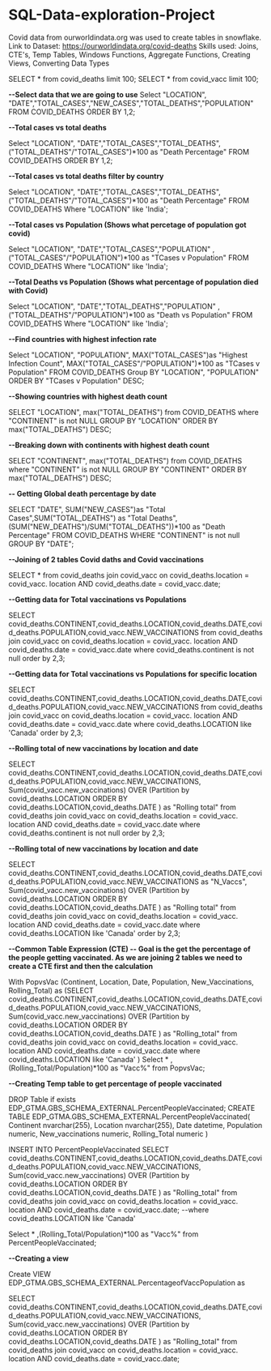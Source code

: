 # SQL-Data-exploration-Project

Covid data from ourworldindata.org was used to create tables in snowflake.  
Link to Dataset: https://ourworldindata.org/covid-deaths
Skills used: Joins, CTE's, Temp Tables, Windows Functions, Aggregate Functions, Creating Views, Converting Data Types


SELECT * from covid_deaths limit 100;
SELECT * from covid_vacc limit 100;

**--Select data that we are going to use**
Select "LOCATION", "DATE","TOTAL_CASES","NEW_CASES","TOTAL_DEATHS","POPULATION" FROM COVID_DEATHS ORDER BY 1,2;

**--Total cases vs total deaths**

Select "LOCATION", "DATE","TOTAL_CASES","TOTAL_DEATHS",("TOTAL_DEATHS"/"TOTAL_CASES")*100 as "Death Percentage"
FROM COVID_DEATHS ORDER BY 1,2;

**--Total cases vs total deaths filter by country**

Select "LOCATION", "DATE","TOTAL_CASES","TOTAL_DEATHS",("TOTAL_DEATHS"/"TOTAL_CASES")*100 as "Death Percentage"
FROM COVID_DEATHS Where "LOCATION" like 'India';


**--Total cases vs Population (Shows what percetage of population got covid)**

Select "LOCATION", "DATE","TOTAL_CASES","POPULATION" ,("TOTAL_CASES"/"POPULATION")*100 as "TCases v Population"
FROM COVID_DEATHS Where "LOCATION" like 'India';

**--Total Deaths vs Population (Shows what percentage of population died with Covid)**

Select "LOCATION", "DATE","TOTAL_DEATHS","POPULATION" ,("TOTAL_DEATHS"/"POPULATION")*100 as "Death vs Population" FROM COVID_DEATHS Where "LOCATION" like 'India';

**--Find countries with highest infection rate**

Select "LOCATION", "POPULATION", MAX("TOTAL_CASES")as "Highest Infection Count", MAX("TOTAL_CASES"/"POPULATION")*100 as "TCases v Population"
FROM COVID_DEATHS 
Group BY "LOCATION", "POPULATION"
ORDER BY "TCases v Population" DESC;

**--Showing countries with highest death count**

SELECT "LOCATION", max("TOTAL_DEATHS") from COVID_DEATHS
where "CONTINENT" is not NULL
GROUP BY "LOCATION"
ORDER BY max("TOTAL_DEATHS") DESC;

**--Breaking down with continents with highest death count**

SELECT "CONTINENT", max("TOTAL_DEATHS") from COVID_DEATHS
where "CONTINENT" is not NULL
GROUP BY "CONTINENT"
ORDER BY max("TOTAL_DEATHS") DESC;

**-- Getting Global death percentage by date**

SELECT "DATE", SUM("NEW_CASES")as "Total Cases",SUM("TOTAL_DEATHS") as "Total Deaths",(SUM("NEW_DEATHS")/SUM("TOTAL_DEATHS"))*100 as "Death Percentage" FROM COVID_DEATHS
WHERE "CONTINENT" is not null
GROUP BY "DATE";

**--Joining of 2 tables Covid daths and Covid vaccinations**

SELECT * from covid_deaths
join covid_vacc 
on covid_deaths.location = covid_vacc. location
AND
covid_deaths.date = covid_vacc.date;

**--Getting data for Total vaccinations vs Populations**

SELECT covid_deaths.CONTINENT,covid_deaths.LOCATION,covid_deaths.DATE,covid_deaths.POPULATION,covid_vacc.NEW_VACCINATIONS
from covid_deaths
join covid_vacc 
on covid_deaths.location = covid_vacc. location
AND
covid_deaths.date = covid_vacc.date
where covid_deaths.continent is not null
order by 2,3;

**--Getting data for Total vaccinations vs Populations for specific location**

SELECT covid_deaths.CONTINENT,covid_deaths.LOCATION,covid_deaths.DATE,covid_deaths.POPULATION,covid_vacc.NEW_VACCINATIONS
from covid_deaths
join covid_vacc 
on covid_deaths.location = covid_vacc. location
AND
covid_deaths.date = covid_vacc.date
where covid_deaths.LOCATION like 'Canada'
order by 2,3;

**--Rolling total of new vaccinations by location and date**

SELECT covid_deaths.CONTINENT,covid_deaths.LOCATION,covid_deaths.DATE,covid_deaths.POPULATION,covid_vacc.NEW_VACCINATIONS,
Sum(covid_vacc.new_vaccinations) OVER (Partition by covid_deaths.LOCATION ORDER BY covid_deaths.LOCATION,covid_deaths.DATE ) as "Rolling total"
from covid_deaths
join covid_vacc 
on covid_deaths.location = covid_vacc. location
AND
covid_deaths.date = covid_vacc.date
where covid_deaths.continent is not null
order by 2,3;





**--Rolling total of new vaccinations by location and date**

SELECT covid_deaths.CONTINENT,covid_deaths.LOCATION,covid_deaths.DATE,covid_deaths.POPULATION,covid_vacc.NEW_VACCINATIONS as "N_Vaccs",
Sum(covid_vacc.new_vaccinations) OVER (Partition by covid_deaths.LOCATION ORDER BY covid_deaths.LOCATION,covid_deaths.DATE ) as "Rolling total"
from covid_deaths
join covid_vacc 
on covid_deaths.location = covid_vacc. location
AND
covid_deaths.date = covid_vacc.date
where covid_deaths.LOCATION like 'Canada'
order by 2,3;

**--Common Table Expression (CTE)
-- Goal is the get the percentage of the people getting vaccinated. As we are joining 2 tables we need to create a CTE first and then the calculation**

With PopvsVac (Continent, Location, Date, Population, New_Vaccinations, Rolling_Total)
as
(SELECT covid_deaths.CONTINENT,covid_deaths.LOCATION,covid_deaths.DATE,covid_deaths.POPULATION,covid_vacc.NEW_VACCINATIONS,
Sum(covid_vacc.new_vaccinations) OVER (Partition by covid_deaths.LOCATION ORDER BY covid_deaths.LOCATION,covid_deaths.DATE ) as "Rolling_total"
from covid_deaths
join covid_vacc 
on covid_deaths.location = covid_vacc. location
AND
covid_deaths.date = covid_vacc.date
where covid_deaths.LOCATION like 'Canada'
)
Select * ,(Rolling_Total/Population)*100 as "Vacc%" from PopvsVac;


**--Creating Temp table to get percentage of people vaccinated**

DROP Table if exists EDP_GTMA.GBS_SCHEMA_EXTERNAL.PercentPeopleVaccinated;
CREATE TABLE EDP_GTMA.GBS_SCHEMA_EXTERNAL.PercentPeopleVaccinated(
Continent nvarchar(255),
Location nvarchar(255),
Date datetime,
Population numeric,
New_vaccinations numeric,
Rolling_Total numeric
)

INSERT INTO PercentPeopleVaccinated
SELECT covid_deaths.CONTINENT,covid_deaths.LOCATION,covid_deaths.DATE,covid_deaths.POPULATION,covid_vacc.NEW_VACCINATIONS,
Sum(covid_vacc.new_vaccinations) OVER (Partition by covid_deaths.LOCATION ORDER BY covid_deaths.LOCATION,covid_deaths.DATE ) as "Rolling_total"
from covid_deaths
join covid_vacc 
on covid_deaths.location = covid_vacc. location
AND
covid_deaths.date = covid_vacc.date;
--where covid_deaths.LOCATION like 'Canada'

Select * ,(Rolling_Total/Population)*100 as "Vacc%" from PercentPeopleVaccinated;

**--Creating a view**

Create VIEW EDP_GTMA.GBS_SCHEMA_EXTERNAL.PercentageofVaccPopulation as

SELECT covid_deaths.CONTINENT,covid_deaths.LOCATION,covid_deaths.DATE,covid_deaths.POPULATION,covid_vacc.NEW_VACCINATIONS,
Sum(covid_vacc.new_vaccinations) OVER (Partition by covid_deaths.LOCATION ORDER BY covid_deaths.LOCATION,covid_deaths.DATE ) as "Rolling_total"
from covid_deaths
join covid_vacc 
on covid_deaths.location = covid_vacc. location
AND
covid_deaths.date = covid_vacc.date;
